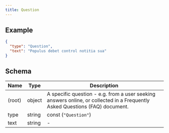 ```yaml
---
title: Question
---
```

## Example



```json
{
  "type": "Question",
  "text": "Populus debet control notitia sua"
}
```

## Schema

| Name | Type | Description |
|---|---|---|
| (root) | object | A specific question - e.g. from a user seeking answers online, or collected in a Frequently Asked Questions (FAQ) document. |
| type | string | const (`"Question"`)  |
| text | string | - |

